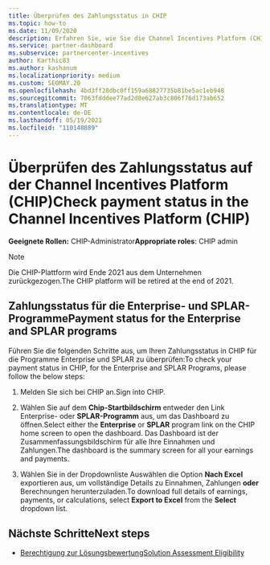 ```yaml
---
title: Überprüfen des Zahlungsstatus in CHIP
ms.topic: how-to
ms.date: 11/09/2020
description: Erfahren Sie, wie Sie die Channel Incentives Platform (CHIP) verwenden, um den Zahlungsstatus zu überprüfen. Beachten Sie, dass CHIP Ende 2021 zurückgezogen wird.
ms.service: partner-dashboard
ms.subservice: partnercenter-incentives
author: Karthic83
ms.author: kashanum
ms.localizationpriority: medium
ms.custom: SEOMAY.20
ms.openlocfilehash: 4bd3ff28dbc0ff159a68827735b81be5ac1eb948
ms.sourcegitcommit: 7063fdddee77ad2d8e627ab3c806f76d173ab652
ms.translationtype: MT
ms.contentlocale: de-DE
ms.lasthandoff: 05/19/2021
ms.locfileid: "110148889"
---
```

# <a name="check-payment-status-in-the-channel-incentives-platform-chip"></a><span data-ttu-id="2f845-104">Überprüfen des Zahlungsstatus auf der Channel Incentives Platform (CHIP)</span><span class="sxs-lookup"><span data-stu-id="2f845-104">Check payment status in the Channel Incentives Platform (CHIP)</span></span>

<span data-ttu-id="2f845-105">**Geeignete Rollen:** CHIP-Administrator</span><span class="sxs-lookup"><span data-stu-id="2f845-105">**Appropriate roles**: CHIP admin</span></span>

>[!NOTE]
><span data-ttu-id="2f845-106">Die CHIP-Plattform wird Ende 2021 aus dem Unternehmen zurückgezogen.</span><span class="sxs-lookup"><span data-stu-id="2f845-106">The CHIP platform will be retired at the end of 2021.</span></span>

## <a name="payment-status-for-the-enterprise-and-splar-programs"></a><span data-ttu-id="2f845-107">Zahlungsstatus für die Enterprise- und SPLAR-Programme</span><span class="sxs-lookup"><span data-stu-id="2f845-107">Payment status for the Enterprise and SPLAR programs</span></span>

<span data-ttu-id="2f845-108">Führen Sie die folgenden Schritte aus, um Ihren Zahlungsstatus in CHIP für die Programme Enterprise und SPLAR zu überprüfen:</span><span class="sxs-lookup"><span data-stu-id="2f845-108">To check your payment status in CHIP, for the Enterprise and SPLAR Programs, please follow the below steps:</span></span>

1. <span data-ttu-id="2f845-109">Melden Sie sich bei CHIP an.</span><span class="sxs-lookup"><span data-stu-id="2f845-109">Sign into CHIP.</span></span>
 
1. <span data-ttu-id="2f845-110">Wählen Sie auf dem **Chip-Startbildschirm** entweder den Link Enterprise- oder **SPLAR-Programm** aus, um das Dashboard zu öffnen.</span><span class="sxs-lookup"><span data-stu-id="2f845-110">Select either the **Enterprise** or **SPLAR** program link on the CHIP home screen to open the dashboard.</span></span> <span data-ttu-id="2f845-111">Das Dashboard ist der Zusammenfassungsbildschirm für alle Ihre Einnahmen und Zahlungen.</span><span class="sxs-lookup"><span data-stu-id="2f845-111">The dashboard is the summary screen for all your earnings and payments.</span></span>
 
1. <span data-ttu-id="2f845-112">Wählen Sie in der Dropdownliste Auswählen die Option  **Nach Excel** exportieren aus, um vollständige Details zu Einnahmen, Zahlungen **oder** Berechnungen herunterzuladen.</span><span class="sxs-lookup"><span data-stu-id="2f845-112">To download full details of earnings, payments, or calculations, select  **Export to Excel** from the **Select** dropdown list.</span></span>

## <a name="next-steps"></a><span data-ttu-id="2f845-113">Nächste Schritte</span><span class="sxs-lookup"><span data-stu-id="2f845-113">Next steps</span></span>

- [<span data-ttu-id="2f845-114">Berechtigung zur Lösungsbewertung</span><span class="sxs-lookup"><span data-stu-id="2f845-114">Solution Assessment Eligibility</span></span>](chip-solution-assessment.md) 
